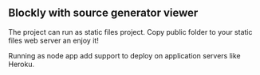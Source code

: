 ## Blockly with source generator viewer

The project can run as static files project. Copy public folder to your static files web server an enjoy it!

Running as node app add support to deploy on application servers like Heroku.